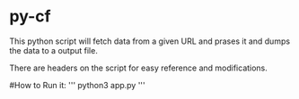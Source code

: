 # py-cf
This python script will fetch data from a given URL and prases it and dumps the data to a output file.

There are headers on the script for easy reference and modifications.

#How to Run it:
'''
python3 app.py
'''
